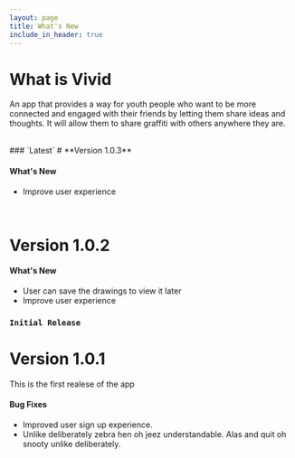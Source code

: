```yaml
---
layout: page
title: What's New
include_in_header: true
---
```


# What is Vivid
An app that provides a way for youth people who want to be more connected and engaged with their friends by letting them share ideas and thoughts. It will allow them to share graffiti with others anywhere they are.
<br>

<br>
### `Latest`
# **Version 1.0.3**

#### What's New
- Improve user experience

<br>

# **Version 1.0.2**

#### What's New
- User can save the drawings to view it later
- Improve user experience


### `Initial Release`
# **Version 1.0.1**
This is the first realese of the app
#### Bug Fixes
- Improved user sign up experience.
- Unlike deliberately zebra hen oh jeez understandable. Alas and quit oh snooty unlike deliberately.

<br>
